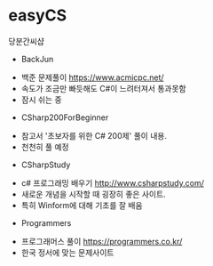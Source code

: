 # easyCS
당분간씨샵

* BackJun
 - 백준 문제풀이 https://www.acmicpc.net/
 - 속도가 조금만 빠듯해도 C#이 느려터져서 통과못함
 - 잠시 쉬는 중
* CSharp200ForBeginner
 - 참고서 '초보자를 위한 C# 200제' 풀이 내용.
 - 천천히 풀 예정
* CSharpStudy
 - c# 프로그래밍 배우기 http://www.csharpstudy.com/
 - 새로운 개념을 시작할 때 굉장히 좋은 사이트.
 - 특히 Winform에 대해 기초를 잘 배움
* Programmers
 - 프로그래머스 풀이 https://programmers.co.kr/
 - 한국 정서에 맞는 문제사이트
